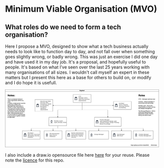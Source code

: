 # Minimum Viable Organisation (MVO)
## What roles do we need to form a tech organisation?

Here I propose a MVO, designed to show what a tech business actually needs to look like to function day to day, and not fall over when something goes slightly wrong, or badly wrong. This was just an exercise I did one day and have used it in my day job. It's a proposal, and hopefully useful to people. It's based on what I've seen over the last 25 years working with many organisations of all sizes. I wouldn't call myself an expert in these matters but I present this here as a base for others to build on, or modify and I do hope it is usefull.

![Image of MVO](https://github.com/tim-minter/MVO/blob/main/minimum%20viable%20organisation%20(generic).png)

I also include a draw.io opensource file here [here](https://github.com/tim-minter/MVO/blob/main/minimum%20viable%20organisation%20(generic).drawio) for your reuse. Please note the [licence](https://github.com/tim-minter/MVO/blob/main/LICENSE) for this repo.
